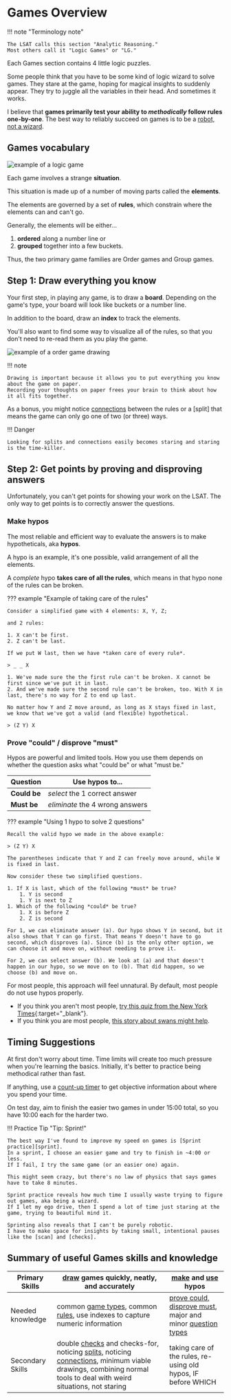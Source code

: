 # Games Overview

!!! note "Terminology note"

    The LSAT calls this section "Analytic Reasoning."
    Most others call it "Logic Games" or "LG."

Each Games section contains 4 little logic puzzles.

Some people think that you have to be some kind of logic wizard to solve games.
They stare at the game, hoping for magical insights to suddenly appear.
They try to juggle all the variables in their head.
And sometimes it works.

I believe that **games primarily test your ability to *methodically* follow rules one-by-one**.
The best way to reliably succeed on games is to be a [robot, not a wizard][wiz].

## Games vocabulary

![example of a logic game][situation]

Each game involves a strange **situation**.

This situation is made up of a number of moving parts called the **elements**.

The elements are governed by a set of **rules**, which constrain where the elements can and can't go.

Generally, the elements will be either...

1. **ordered** along a number line or
2. **grouped** together into a few buckets.

Thus, the two primary game families are Order games and Group games.

## Step 1: Draw everything you know

Your first step, in playing any game, is to draw a **board**. Depending on the game's type, your board will look like buckets or a number line.

In addition to the board, draw an **index** to track the elements.

You'll also want to find some way to visualize all of the rules, so that you don't need to re-read them as you play the game.

![example of a order game drawing][drawing]

!!! note

    Drawing is important because it allows you to put everything you know about the game on paper.
    Recording your thoughts on paper frees your brain to think about how it all fits together.

As a bonus, you might notice [connections] between the rules or a [split] that means the game can only go one of two (or three) ways.

!!! Danger

    Looking for splits and connections easily becomes staring and staring is the time-killer.

## Step 2: Get points by proving and disproving answers

Unfortunately, you can't get points for showing your work on the LSAT.
The only way to get points is to correctly answer the questions.

### Make hypos

The most reliable and efficient way to evaluate the answers is to make hypotheticals, aka **hypos**.

A hypo is an example, it's one possible, valid arrangement of all the elements.

A *complete* hypo **takes care of all the rules**, which means in that hypo none of the rules can be broken.

??? example "Example of taking care of the rules"

    Consider a simplified game with 4 elements: X, Y, Z; 
    
    and 2 rules:

    1. X can't be first.
    2. Z can't be last.

    If we put W last, then we have *taken care of every rule*.

    > _ _ X

    1. We've made sure the the first rule can't be broken. X cannot be first since we've put it in last.
    2. And we've made sure the second rule can't be broken, too. With X in last, there's no way for Z to end up last.

    No matter how Y and Z move around, as long as X stays fixed in last, we know that we've got a valid (and flexible) hypothetical.

    > (Z Y) X

### Prove "could" / disprove "must"

Hypos are powerful and limited tools.
How you use them depends on whether the question asks what "could be" or what "must be."

Question | Use hypos to...
-- | --
**Could be** | *select* the 1 correct answer
**Must be** | *eliminate* the 4 wrong answers

??? example "Using 1 hypo to solve 2 questions"

    Recall the valid hypo we made in the above example:

    > (Z Y) X

    The parentheses indicate that Y and Z can freely move around, while W is fixed in last.

    Now consider these two simplified questions.

    1. If X is last, which of the following *must* be true?
        1. Y is second
        1. Y is next to Z
    1. Which of the following *could* be true?
        1. X is before Z
        2. Z is second

    For 1, we can eliminate answer (a). Our hypo shows Y in second, but it also shows that Y can go first. That means Y doesn't have to go second, which disproves (a). Since (b) is the only other option, we can choose it and move on, without needing to prove it.

    For 2, we can select answer (b). We look at (a) and that doesn't happen in our hypo, so we move on to (b). That did happen, so we choose (b) and move on.

For most people, this approach will feel unnatural. By default, most people do not use hypos properly.

- If you think you aren't most people, [try this quiz from the New York Times][nyt]{:target="_blank"}.
- If you think you are most people, [this story about swans might help][swan].

## Timing Suggestions

At first don't worry about time.
Time limits will create too much pressure when you're learning the basics.
Initially, it's better to practice being methodical rather than fast.

If anything, use a [count-up timer][count-up] to get objective information about where you spend your time.

On test day, aim to finish the easier two games in under 15:00 total, so you have 10:00 each for the harder two.

!!! Practice Tip "Tip: Sprint!"

    The best way I've found to improve my speed on games is [Sprint practice][sprint].
    In a sprint, I choose an easier game and try to finish in ~4:00 or less.
    If I fail, I try the same game (or an easier one) again.

    This might seem crazy, but there's no law of physics that says games have to take 8 minutes.

    Sprint practice reveals how much time I usually waste trying to figure out games, aka being a wizard.
    If I let my ego drive, then I spend a lot of time just staring at the game, trying to beautiful mind it.
    
    Sprinting also reveals that I can't be purely robotic.
    I have to make space for insights by taking small, intentional pauses like the [scan] and [checks].

## Summary of useful Games skills and knowledge

Primary Skills | [draw] games quickly, neatly, and accurately | [make] and [use] hypos
-- | -- | --
Needed knowledge | common [game types], common [rules], use indexes to capture numeric information | [prove could, disprove must][swan], major and minor [question types]
Secondary Skills | double [checks] and checks-for, noticing [splits], noticing [connections], minimum viable drawings, combining normal tools to deal with weird situations, not staring | taking care of the rules, re-using old hypos, IF before WHICH

[situation]: ../assets/images/LGanatomy.png
[drawing]: ../assets/images/setup.png
[wiz]: wizards.md
[question types]: points/questions.md
[swan]: points/swan.md
[count-up]: ../time/speed.md#count-up
[draw]: draw/draw.md
[points]: points/prove-it.md
[game types]: draw/types.md
[rules]: draw/rules.md
[make]: points/prove-it.md#make-hypos-to-answer-the-questions
[use]: points/prove-it.md#use-hypos-effectively
[swan]: points/swan.md
[checks]: draw/draw.md#step-3-check
[questions]: points/questions.md
[overlap]: points/prove-it.md#smoothly-make-hypos-by-following-the-overlapping-rules
[connections]: draw/connections.md
[nyt]: https://www.nytimes.com/interactive/2015/07/03/upshot/a-quick-puzzle-to-test-your-problem-solving/
[splits]: draw/splits.md
[sprint]: ../time/speed.md#sprint
[scan]: draw/draw.md#step-1-scan
